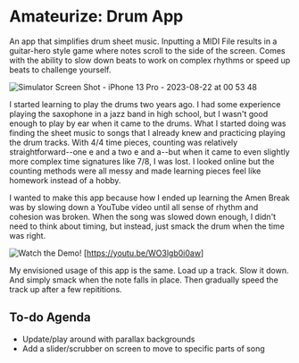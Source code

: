 # Amateurize: Drum App

An app that simplifies drum sheet music. Inputting a MIDI File results in a guitar-hero style game where notes scroll to the side of the screen. Comes with the ability to slow down beats to work on complex rhythms or speed up beats to challenge yourself. 

![Simulator Screen Shot - iPhone 13 Pro - 2023-08-22 at 00 53 48](https://github.com/revilobug/Amateurize-Drum-App/assets/61512660/853d0e8a-0c3e-431a-942d-44cbb7ed8839)

I started learning to play the drums two years ago. I had some experience playing the saxophone in a jazz band in high school, but I wasn't good enough to play by ear when it came to the drums. What I started doing was finding the sheet music to songs that I already knew and practicing playing the drum tracks. With 4/4 time pieces, counting was relatively straightforward--one e and a two e and a--but when it came to even slightly more complex time signatures like 7/8, I was lost. I looked online but the counting methods were all messy and made learning pieces feel like homework instead of a hobby.

I wanted to make this app because how I ended up learning the Amen Break was by slowing down a YouTube video until all sense of rhythm and cohesion was broken. When the song was slowed down enough, I didn't need to think about timing, but instead, just smack the drum when the time was right. 

![Watch the Demo!](https://youtu.be/WO3lgb0i0aw) [https://youtu.be/WO3lgb0i0aw]

My envisioned usage of this app is the same. Load up a track. Slow it down. And simply smack when the note falls in place. Then gradually speed the track up after a few repititions.

## To-do Agenda

- Update/play around with parallax backgrounds
- Add a slider/scrubber on screen to move to specific parts of song 
